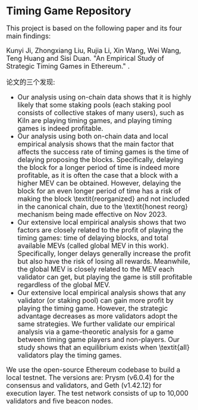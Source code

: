 # Timing Game Repository

<font size=4> 

This project is based on the following paper and its four main findings:

Kunyi Ji, Zhongxiang Liu, Rujia Li, Xin Wang, Wei Wang, Teng Huang and Sisi Duan. "An Empirical Study of Strategic Timing Games in Ethereum." .

论文的三个发现:

- Our analysis using on-chain data shows that it is highly likely that some staking pools (each staking pool consists of collective stakes of many users), such as Kiln are playing timing games, and playing timing games is indeed profitable. 
- Our analysis using both on-chain data and local empirical analysis shows that the main factor that affects the success rate of timing games is the time of delaying proposing the blocks. Specifically, delaying the block for a longer period of time is indeed more profitable, as it is often the case that a block with a higher MEV can be obtained. However, delaying the block for an even longer period of time has a risk of making the block \textit{reorganized} and not included in the canonical chain, due to the \textit{honest reorg} mechanism being made effective on Nov 2023. 
- Our extensive local empirical analysis shows that two factors are closely related to the profit of playing the timing games: time of delaying blocks, and total available MEVs (called global MEV in this work). Specifically, longer delays generally increase the profit but also have the risk of losing all rewards. Meanwhile, the global MEV is closely related to the MEV each validator can get, but playing the game is still profitable regardless of the global MEV.
- Our extensive local empirical analysis shows that any validator (or staking pool) can gain more profit by playing the timing game. However, the strategic advantage decreases as more validators adopt the same strategies. We further validate our empirical analysis via a game-theoretic analysis for a game between timing game players and non-players. Our study shows that an equilibrium exists when \textit{all} validators play the timing games. 

We use the open-source Ethereum codebase to build a local testnet. The versions are: Prysm (v6.0.4) for the consensus and validators, and Geth (v1.42.12) for execution layer.  The test network consists of up to 10,000 validators and five beacon nodes. 


</font>
